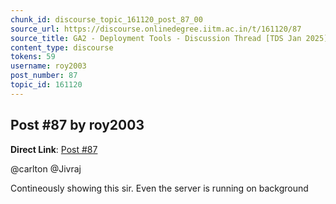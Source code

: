 ```yaml
---
chunk_id: discourse_topic_161120_post_87_00
source_url: https://discourse.onlinedegree.iitm.ac.in/t/161120/87
source_title: GA2 - Deployment Tools - Discussion Thread [TDS Jan 2025]
content_type: discourse
tokens: 59
username: roy2003
post_number: 87
topic_id: 161120
---
```


## Post #87 by roy2003

**Direct Link**: [Post #87](https://discourse.onlinedegree.iitm.ac.in/t/161120/87)

@carlton @Jivraj

Contineously showing this sir. Even the server is running on background
